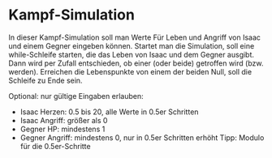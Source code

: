 # Kampf-Simulation
In dieser Kampf-Simulation soll man Werte Für Leben und Angriff von Isaac und einem Gegner eingeben können.
Startet man die Simulation, soll eine while-Schleife starten, die das Leben von Isaac und dem Gegner ausgibt.
Dann wird per Zufall entschieden, ob einer (oder beide) getroffen wird (bzw. werden).
Erreichen die Lebenspunkte von einem der beiden Null, soll die Schleife zu Ende sein.

Optional: nur gültige Eingaben erlauben:
- Isaac Herzen: 0.5 bis 20, alle Werte in 0.5er Schritten
- Isaac Angriff: größer als 0
- Gegner HP: mindestens 1
- Gegner Angriff: mindestens 0, nur in 0.5er Schritten erhöht
Tipp: Modulo für die 0.5er-Schritte
